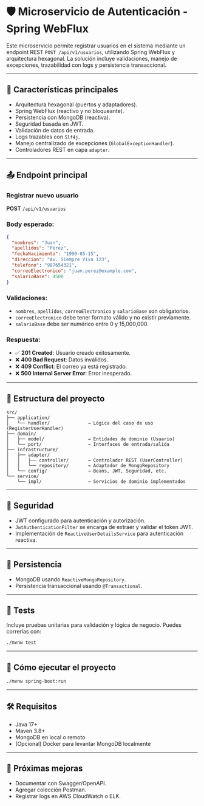 # 🛡️ Microservicio de Autenticación - Spring WebFlux

Este microservicio permite registrar usuarios en el sistema mediante un endpoint REST `POST /api/v1/usuarios`, utilizando Spring WebFlux y arquitectura hexagonal. La solución incluye validaciones, manejo de excepciones, trazabilidad con logs y persistencia transaccional.

---

## 📌 Características principales

- Arquitectura hexagonal (puertos y adaptadores).
- Spring WebFlux (reactivo y no bloqueante).
- Persistencia con MongoDB (reactiva).
- Seguridad basada en JWT.
- Validación de datos de entrada.
- Logs trazables con `Slf4j`.
- Manejo centralizado de excepciones (`GlobalExceptionHandler`).
- Controladores REST en capa `adapter`.

---

## 📤 Endpoint principal

### Registrar nuevo usuario

**POST** `/api/v1/usuarios`

### Body esperado:
```json
{
  "nombres": "Juan",
  "apellidos": "Pérez",
  "fechaNacimiento": "1990-05-15",
  "direccion": "Av. Siempre Viva 123",
  "telefono": "987654321",
  "correoElectronico": "juan.perez@example.com",
  "salarioBase": 4500
}
```

### Validaciones:
- `nombres`, `apellidos`, `correoElectronico` y `salarioBase` son obligatorios.
- `correoElectronico` debe tener formato válido y no existir previamente.
- `salarioBase` debe ser numérico entre 0 y 15,000,000.

### Respuesta:
- ✅ **201 Created**: Usuario creado exitosamente.
- ❌ **400 Bad Request**: Datos inválidos.
- ❌ **409 Conflict**: El correo ya está registrado.
- ❌ **500 Internal Server Error**: Error inesperado.

---

## 🧩 Estructura del proyecto

```
src/
├── application/
│   └── handler/              → Lógica del caso de uso (RegisterUserHandler)
├── domain/
│   ├── model/                → Entidades de dominio (Usuario)
│   └── port/                 → Interfaces de entrada/salida
├── infrastructure/
│   ├── adapter/
│   │   ├── controller/       → Controlador REST (UserController)
│   │   └── repository/       → Adaptador de MongoRepository
│   └── config/               → Beans, JWT, Seguridad, etc.
└── service/
    └── impl/                 → Servicios de dominio implementados
```

---

## 🔐 Seguridad

- JWT configurado para autenticación y autorización.
- `JwtAuthenticationFilter` se encarga de extraer y validar el token JWT.
- Implementación de `ReactiveUserDetailsService` para autenticación reactiva.

---

## 💾 Persistencia

- MongoDB usando `ReactiveMongoRepository`.
- Persistencia transaccional usando `@Transactional`.

---

## 🧪 Tests

Incluye pruebas unitarias para validación y lógica de negocio. Puedes correrlas con:

```bash
./mvnw test
```

---

## 🚀 Cómo ejecutar el proyecto

```bash
./mvnw spring-boot:run
```

---

## 🛠️ Requisitos

- Java 17+
- Maven 3.8+
- MongoDB en local o remoto
- (Opcional) Docker para levantar MongoDB localmente

---

## 🧠 Próximas mejoras

- Documentar con Swagger/OpenAPI.
- Agregar colección Postman.
- Registrar logs en AWS CloudWatch o ELK.
